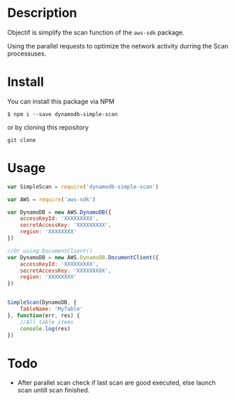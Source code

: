 # Description

Objectif is simplify the scan function of the `aws-sdk` package.

Using the parallel requests to optimize the network activity durring the Scan processuses.

# Install

You can install this package via NPM

``` shell
$ npm i --save dynamodb-simple-scan
```

or by cloning this repository

``` shell
git clone 
```

# Usage

``` javascript
var SimpleScan = require('dynamodb-simple-scan')

var AWS = require('aws-sdk')

var DynamoDB = new AWS.DynamoDB({
    accessKeyId: 'XXXXXXXXX',
    secretAccessKey: 'XXXXXXXXX',
    region: 'XXXXXXXX'
})

//Or using DocumentClient()
var DynamoDB = new AWS.DynamoDB.DocumentClient({
    accessKeyId: 'XXXXXXXXX',
    secretAccessKey: 'XXXXXXXXX',
    region: 'XXXXXXXX'
})


SimpleScan(DynamoDB, {
    TableName: 'MyTable'
}, function(err, res) {
    //All table items
    console.log(res)  
})
```

# Todo

* After parallel scan check if last scan are good executed, else launch scan untill scan finished.
